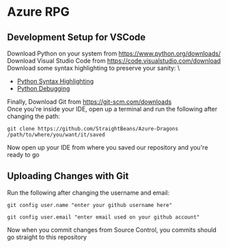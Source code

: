 # Azure RPG
## Development Setup for VSCode
Download Python on your system from https://www.python.org/downloads/ \
Download Visual Studio Code from https://code.visualstudio.com/download \
Download some syntax highlighting to preserve your sanity: \
- [Python Syntax Highlighting](https://open-vsx.org/vscode/item?itemName=ms-python.python)
- [Python Debugging](https://open-vsx.org/vscode/item?itemName=ms-python.debugpy)

Finally, Download Git from https://git-scm.com/downloads \
Once you're inside your IDE, open up a terminal and run the following after changing the path:
```
git clone https://github.com/StraightBeans/Azure-Dragons /path/to/where/you/want/it/saved
```
Now open up your IDE from where you saved our repository and you're ready to go

## Uploading Changes with Git
Run the following after changing the username and email:
```
git config user.name "enter your github username here"
```
```
git config user.email "enter email used on your github account"
```
Now when you commit changes from Source Control, you commits should go straight to this repository